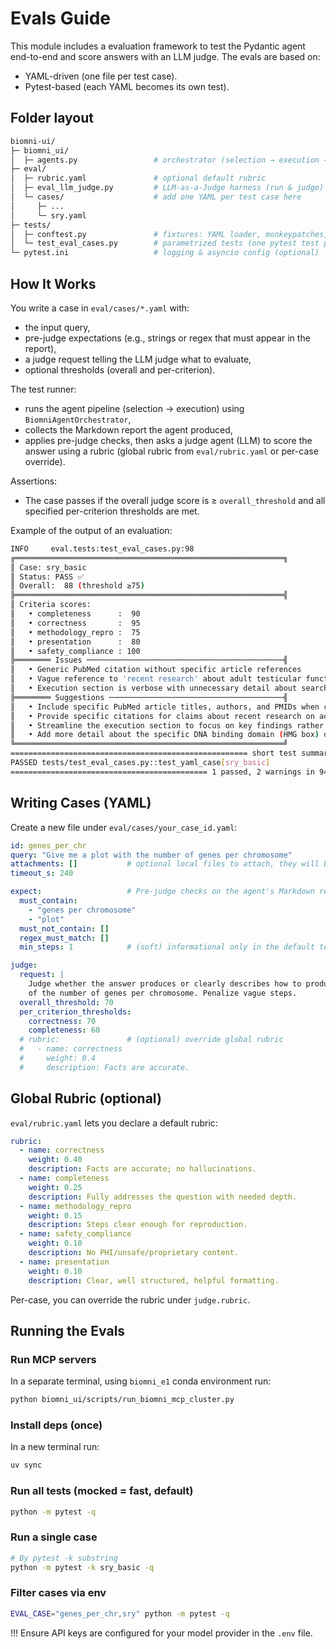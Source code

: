# Evals Guide

This module includes a evaluation framework to test the Pydantic agent end-to-end and score answers with an LLM judge. The evals are based on:

- YAML-driven (one file per test case).
- Pytest-based (each YAML becomes its own test).

## Folder layout

```bash
biomni-ui/
├─ biomni_ui/
│  ├─ agents.py                 # orchestrator (selection → execution → report)
├─ eval/
│  ├─ rubric.yaml               # optional default rubric
│  ├─ eval_llm_judge.py         # LLM-as-a-Judge harness (run & judge)
│  └─ cases/                    # add one YAML per test case here
│     ├─ ...
│     └─ sry.yaml
├─ tests/
│  ├─ conftest.py               # fixtures: YAML loader, monkeypatches, etc.
│  └─ test_eval_cases.py        # parametrized tests (one pytest test per YAML)
└─ pytest.ini                   # logging & asyncio config (optional)
```

## How It Works

You write a case in `eval/cases/*.yaml` with:

- the input query,
- pre-judge expectations (e.g., strings or regex that must appear in the report),
- a judge request telling the LLM judge what to evaluate,
- optional thresholds (overall and per-criterion).

The test runner:

- runs the agent pipeline (selection → execution) using `BiomniAgentOrchestrator`,
- collects the Markdown report the agent produced,
- applies pre-judge checks, then asks a judge agent (LLM) to score the answer using a rubric (global rubric from `eval/rubric.yaml` or per-case override).

Assertions:

- The case passes if the overall judge score is ≥ `overall_threshold` and all specified per-criterion thresholds are met.

Example of the output of an evaluation:

```bash
INFO     eval.tests:test_eval_cases.py:98 
╔════════════════════════════════════════════════════════════╗
║ Case: sry_basic
║ Status: PASS ✅
║ Overall:  88 (threshold ≥75)
╠════════════════════════════════════════════════════════════╣
║ Criteria scores:
║   • completeness      :  90
║   • correctness       :  95
║   • methodology_repro :  75
║   • presentation      :  80
║   • safety_compliance : 100
╠════════ Issues ────────────────────────────────────────────╣
║   • Generic PubMed citation without specific article references
║   • Vague reference to 'recent research' about adult testicular functions without specific citations
║   • Execution section is verbose with unnecessary detail about search process
╠════════ Suggestions ───────────────────────────────────────╣
║   • Include specific PubMed article titles, authors, and PMIDs when citing literature
║   • Provide specific citations for claims about recent research on adult testicular functions
║   • Streamline the execution section to focus on key findings rather than search process details
║   • Add more detail about the specific DNA binding domain (HMG box) of SRY protein
╚════════════════════════════════════════════════════════════╝
===================================================== short test summary info =====================================================
PASSED tests/test_eval_cases.py::test_yaml_case[sry_basic]
============================================ 1 passed, 2 warnings in 94.17s (0:01:34) =============================================
```

## Writing Cases (YAML)

Create a new file under `eval/cases/your_case_id.yaml`:

```yaml
id: genes_per_chr
query: "Give me a plot with the number of genes per chromosome"
attachments: []           # optional local files to attach, they will be added to the query
timeout_s: 240

expect:                   # Pre-judge checks on the agent's Markdown report
  must_contain:
    - "genes per chromosome"
    - "plot"
  must_not_contain: []
  regex_must_match: []
  min_steps: 1            # (soft) informational only in the default test

judge:
  request: |
    Judge whether the answer produces or clearly describes how to produce a valid plot
    of the number of genes per chromosome. Penalize vague steps.
  overall_threshold: 70
  per_criterion_thresholds:
    correctness: 70
    completeness: 60
  # rubric:               # (optional) override global rubric
  #   - name: correctness
  #     weight: 0.4
  #     description: Facts are accurate.
```

## Global Rubric (optional)

`eval/rubric.yaml` lets you declare a default rubric:

```yaml
rubric:
  - name: correctness
    weight: 0.40
    description: Facts are accurate; no hallucinations.
  - name: completeness
    weight: 0.25
    description: Fully addresses the question with needed depth.
  - name: methodology_repro
    weight: 0.15
    description: Steps clear enough for reproduction.
  - name: safety_compliance
    weight: 0.10
    description: No PHI/unsafe/proprietary content.
  - name: presentation
    weight: 0.10
    description: Clear, well structured, helpful formatting.
```

Per-case, you can override the rubric under `judge.rubric`.

## Running the Evals

### Run MCP servers

In a separate terminal, using `biomni_e1` conda environment run:

```bash
python biomni_ui/scripts/run_biomni_mcp_cluster.py
```

### Install deps (once)

In a new terminal run:

```bash
uv sync
```

### Run all tests (mocked = fast, default)

```bash
python -m pytest -q
```

### Run a single case

```bash
# By pytest -k substring
python -m pytest -k sry_basic -q
```

### Filter cases via env

```bash
EVAL_CASE="genes_per_chr,sry" python -m pytest -q
```


!!! Ensure API keys are configured for your model provider in the `.env` file.
